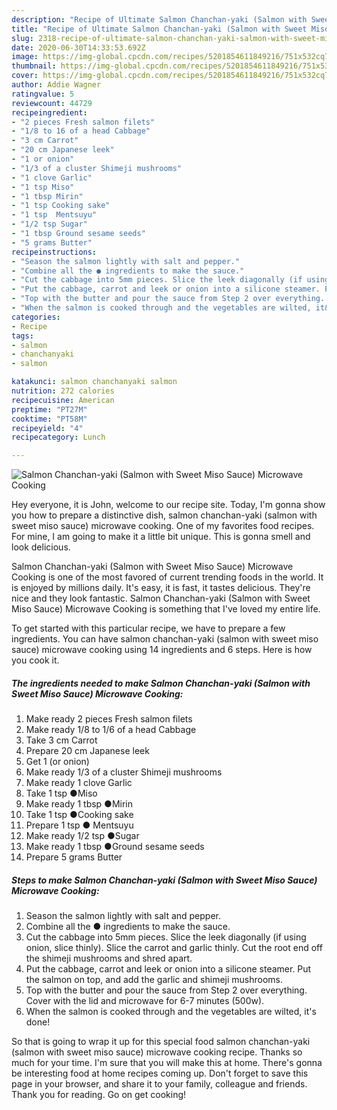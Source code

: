 ```yaml
---
description: "Recipe of Ultimate Salmon Chanchan-yaki (Salmon with Sweet Miso Sauce) Microwave Cooking"
title: "Recipe of Ultimate Salmon Chanchan-yaki (Salmon with Sweet Miso Sauce) Microwave Cooking"
slug: 2318-recipe-of-ultimate-salmon-chanchan-yaki-salmon-with-sweet-miso-sauce-microwave-cooking
date: 2020-06-30T14:33:53.692Z
image: https://img-global.cpcdn.com/recipes/5201854611849216/751x532cq70/salmon-chanchan-yaki-salmon-with-sweet-miso-sauce-microwave-cooking-recipe-main-photo.jpg
thumbnail: https://img-global.cpcdn.com/recipes/5201854611849216/751x532cq70/salmon-chanchan-yaki-salmon-with-sweet-miso-sauce-microwave-cooking-recipe-main-photo.jpg
cover: https://img-global.cpcdn.com/recipes/5201854611849216/751x532cq70/salmon-chanchan-yaki-salmon-with-sweet-miso-sauce-microwave-cooking-recipe-main-photo.jpg
author: Addie Wagner
ratingvalue: 5
reviewcount: 44729
recipeingredient:
- "2 pieces Fresh salmon filets"
- "1/8 to 16 of a head Cabbage"
- "3 cm Carrot"
- "20 cm Japanese leek"
- "1 or onion"
- "1/3 of a cluster Shimeji mushrooms"
- "1 clove Garlic"
- "1 tsp Miso"
- "1 tbsp Mirin"
- "1 tsp Cooking sake"
- "1 tsp  Mentsuyu"
- "1/2 tsp Sugar"
- "1 tbsp Ground sesame seeds"
- "5 grams Butter"
recipeinstructions:
- "Season the salmon lightly with salt and pepper."
- "Combine all the ● ingredients to make the sauce."
- "Cut the cabbage into 5mm pieces. Slice the leek diagonally (if using onion, slice thinly). Slice the carrot and garlic thinly. Cut the root end off the shimeji mushrooms and shred apart."
- "Put the cabbage, carrot and leek or onion into a silicone steamer. Put the salmon on top, and add the garlic and shimeji mushrooms."
- "Top with the butter and pour the sauce from Step 2 over everything. Cover with the lid and microwave for 6-7 minutes (500w)."
- "When the salmon is cooked through and the vegetables are wilted, it&#39;s done!"
categories:
- Recipe
tags:
- salmon
- chanchanyaki
- salmon

katakunci: salmon chanchanyaki salmon 
nutrition: 272 calories
recipecuisine: American
preptime: "PT27M"
cooktime: "PT58M"
recipeyield: "4"
recipecategory: Lunch

---
```



![Salmon Chanchan-yaki (Salmon with Sweet Miso Sauce) Microwave Cooking](https://img-global.cpcdn.com/recipes/5201854611849216/751x532cq70/salmon-chanchan-yaki-salmon-with-sweet-miso-sauce-microwave-cooking-recipe-main-photo.jpg)

Hey everyone, it is John, welcome to our recipe site. Today, I'm gonna show you how to prepare a distinctive dish, salmon chanchan-yaki (salmon with sweet miso sauce) microwave cooking. One of my favorites food recipes. For mine, I am going to make it a little bit unique. This is gonna smell and look delicious.

Salmon Chanchan-yaki (Salmon with Sweet Miso Sauce) Microwave Cooking is one of the most favored of current trending foods in the world. It is enjoyed by millions daily. It's easy, it is fast, it tastes delicious. They're nice and they look fantastic. Salmon Chanchan-yaki (Salmon with Sweet Miso Sauce) Microwave Cooking is something that I've loved my entire life.




To get started with this particular recipe, we have to prepare a few ingredients. You can have salmon chanchan-yaki (salmon with sweet miso sauce) microwave cooking using 14 ingredients and 6 steps. Here is how you cook it.

<!--inarticleads1-->

##### The ingredients needed to make Salmon Chanchan-yaki (Salmon with Sweet Miso Sauce) Microwave Cooking:

1. Make ready 2 pieces Fresh salmon filets
1. Make ready 1/8 to 1/6 of a head Cabbage
1. Take 3 cm Carrot
1. Prepare 20 cm Japanese leek
1. Get 1 (or onion)
1. Make ready 1/3 of a cluster Shimeji mushrooms
1. Make ready 1 clove Garlic
1. Take 1 tsp ●Miso
1. Make ready 1 tbsp ●Mirin
1. Take 1 tsp ●Cooking sake
1. Prepare 1 tsp ● Mentsuyu
1. Make ready 1/2 tsp ●Sugar
1. Make ready 1 tbsp ●Ground sesame seeds
1. Prepare 5 grams Butter




<!--inarticleads2-->

##### Steps to make Salmon Chanchan-yaki (Salmon with Sweet Miso Sauce) Microwave Cooking:

1. Season the salmon lightly with salt and pepper.
1. Combine all the ● ingredients to make the sauce.
1. Cut the cabbage into 5mm pieces. Slice the leek diagonally (if using onion, slice thinly). Slice the carrot and garlic thinly. Cut the root end off the shimeji mushrooms and shred apart.
1. Put the cabbage, carrot and leek or onion into a silicone steamer. Put the salmon on top, and add the garlic and shimeji mushrooms.
1. Top with the butter and pour the sauce from Step 2 over everything. Cover with the lid and microwave for 6-7 minutes (500w).
1. When the salmon is cooked through and the vegetables are wilted, it&#39;s done!




So that is going to wrap it up for this special food salmon chanchan-yaki (salmon with sweet miso sauce) microwave cooking recipe. Thanks so much for your time. I'm sure that you will make this at home. There's gonna be interesting food at home recipes coming up. Don't forget to save this page in your browser, and share it to your family, colleague and friends. Thank you for reading. Go on get cooking!
